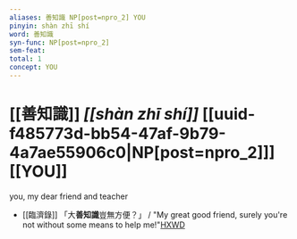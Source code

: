 ```yaml
---
aliases: 善知識 NP[post=npro_2] YOU
pinyin: shàn zhī shí
word: 善知識
syn-func: NP[post=npro_2]
sem-feat: 
total: 1
concept: YOU 
---
```

# [[善知識]] *[[shàn zhī shí]]*  [[uuid-f485773d-bb54-47af-9b79-4a7ae55906c0|NP[post=npro_2]]] [[YOU]]
you, my dear friend and teacher
 - [[臨濟錄]] 「大**善知識**豈無方便？」 / "My great good friend, surely you're not without some means to help me!"[HXWD](https://hxwd.org/textview.html?location=KR6q0053_T_001-0506a.33)